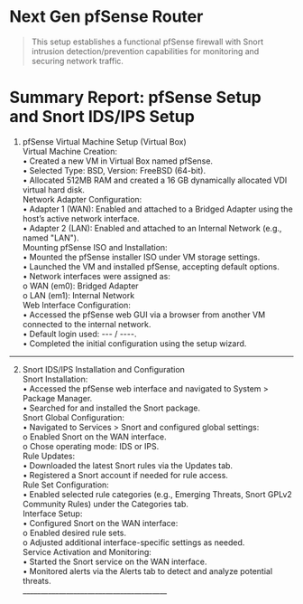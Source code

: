# Next Gen pfSense Router

>   This setup establishes a functional pfSense firewall with Snort intrusion detection/prevention capabilities for monitoring and securing network traffic.

# Summary Report: pfSense Setup and Snort IDS/IPS Setup<br>
1. pfSense Virtual Machine Setup (Virtual Box)<br>
Virtual Machine Creation:<br>
•	Created a new VM in Virtual Box named pfSense.<br>
•	Selected Type: BSD, Version: FreeBSD (64-bit).<br>
•	Allocated 512MB RAM and created a 16 GB dynamically allocated VDI virtual hard disk.<br>
Network Adapter Configuration:<br>
•	Adapter 1 (WAN): Enabled and attached to a Bridged Adapter using the host’s active network interface.<br>
•	Adapter 2 (LAN): Enabled and attached to an Internal Network (e.g., named "LAN").<br>
Mounting pfSense ISO and Installation:<br>
•	Mounted the pfSense installer ISO under VM storage settings.<br>
•	Launched the VM and installed pfSense, accepting default options.<br>
•	Network interfaces were assigned as:<br>
o	WAN (em0): Bridged Adapter<br>
o	LAN (em1): Internal Network<br>
Web Interface Configuration:<br>
•	Accessed the pfSense web GUI via a browser from another VM connected to the internal network.<br>
•	Default login used: --- / ----.<br>
•	Completed the initial configuration using the setup wizard.<br>
________________________________________
2. Snort IDS/IPS Installation and Configuration<br>
Snort Installation:<br>
•	Accessed the pfSense web interface and navigated to System > Package Manager.<br>
•	Searched for and installed the Snort package.<br>
Snort Global Configuration:<br>
•	Navigated to Services > Snort and configured global settings:<br>
o	Enabled Snort on the WAN interface.<br>
o	Chose operating mode: IDS or IPS.<br>
Rule Updates:<br>
•	Downloaded the latest Snort rules via the Updates tab.<br>
•	Registered a Snort account if needed for rule access.<br>
Rule Set Configuration:<br>
•	Enabled selected rule categories (e.g., Emerging Threats, Snort GPLv2 Community Rules) under the Categories tab.<br>
Interface Setup:<br>
•	Configured Snort on the WAN interface:<br>
o	Enabled desired rule sets.<br>
o	Adjusted additional interface-specific settings as needed.<br>
Service Activation and Monitoring:<br>
•	Started the Snort service on the WAN interface.<br>
•	Monitored alerts via the Alerts tab to detect and analyze potential threats.<br>
________________________________________<br>
